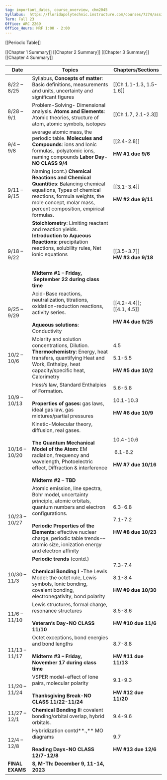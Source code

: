 ```yaml
---
tag: important_dates, course_overview, chm2045 
Syllabus:  https://floridapolytechnic.instructure.com/courses/7274/assignments/syllabus
Term: Fall 23
Office: ARC 2269
Office_Hours: MRF 1:00 - 2:00 
---
```

[[Periodic Table]] 

[[Chapter 1 Summary]]
[[Chapter 2 Summary]]
[[Chapter 3 Summary]] 
[[Chapter 4 Summary]] 

| Date            | Topics                                                                                                                                                                                                                                                                                 | Chapters/Sections                                    |
| --------------- | -------------------------------------------------------------------------------------------------------------------------------------------------------------------------------------------------------------------------------------------------------------------------------------- | ---------------------------------------------------- |
| 8/22 – 8/25     | Syllabus, **Concepts of matter**: Basic definitions, measurements and units, uncertainty and significant figures                                                                                                                                                                       | [[Ch 1.1-1.3, 1.5-1.6]]                              |
| 8/28 – 9/1      | Problem-Solving- Dimensional analysis. **Atoms and Elements**: Atomic theories, structure of atom, atomic symbols, isotopes                                                                                                                                                            | [[Ch 1.7, 2.1-2.3]]                                  |
| 9/4 – 9/8       | average atomic mass, the periodic table. **Molecules and Compounds**: ions and Ionic formulas,  polyatomic ions, naming compounds **Labor Day-NO CLASS 9/4**                                                                                                                           | [[2.4-2.8]]<br><br>**HW #1 due 9/6**                 |
| 9/11 – 9/15     | Naming (cont.) **Chemical Reactions and Chemical Quantities**: Balancing chemical equations, Types of chemical reactions, formula weights, the mole concept, molar mass, percent composition, empirical formulas.| [[3.1-3.4]]<br><br>**HW #2 due 9/11**                |
| 9/18 – 9/22     | **Stoichiometry**: Limiting reactant and reaction yields. **Introduction to Aqueous Reactions:** precipitation reactions, solubility rules, Net ionic equations  <br>  <br><br>**Midterm #1 – Friday,  September 22 during class time**                                                | [[3.5-3.7]]<br>**HW #3 due 9/18**         | 
| 9/25 – 9/29     | Acid-Base reactions, neutralization, titrations, oxidation-reduction reactions, activity series.<br><br>**Aqueous solutions**: Conductivity                                                                                                                                            | [[4.2-4.4]];<br> [[4.1, 4.5]]<br><br>**HW #4 due 9/25**               |
| 10/2 – 10/6     | Molarity and solution concentrations, Dilution. **Thermochemistry**: Energy, heat transfers, quantifying Heat and Work, Enthalpy, heat capacity/specific heat, Calorimetry                                                                                                             | 4.5<br><br>5.1-5.5<br><br>**HW #5 due 10/2**         |
| 10/9 – 10/13    | Hess’s law, Standard Enthalpies of Formation.<br><br>**Properties of gases:** gas laws, ideal gas law, gas mixtures/partial pressures                                                                                                                                                  | 5.6-5.8<br><br>10.1-10.3<br><br>**HW #6 due 10/9**   |
| 10/16 – 10/20   | Kinetic-Molecular theory, diffusion, real gases.<br><br>**The Quantum Mechanical Model of the Atom:** EM radiation, frequency and wavelength, Photoelectric effect, Diffraction & interference<br><br>**Midterm #2 – TBD**                                                             | 10.4-10.6<br><br> 6.1-6.2<br><br>**HW #7 due 10/16** |
| 10/23 – 10/27   | Atomic emission, line spectra, Bohr model, uncertainty principle, atomic orbitals, quantum numbers and electron configurations.<br><br>**Periodic Properties of the Elements**: effective nuclear charge, periodic table trends-– atomic size, ionization energy and electron affinity | 6.3-6.8<br><br>7.1-7.2<br><br>**HW #8 due 10/23**    |
| 10/30 – 11/3    | **Periodic trends** (contd.)<br><br>**Chemical Bonding I** -The Lewis Model: the octet rule, Lewis symbols, Ionic bonding, covalent bonding, electronegativity, bond polarity                                                                                                          | 7.3-7.4<br><br>8.1-8.4<br><br>**HW #9 due 10/30**    |
| 11/6 – 11/10    | Lewis structures, formal charge, resonance structures<br><br>**Veteran’s Day-NO CLASS 11/10**                                                                                                                                                                                          | 8.5-8.6<br><br>**HW #10 due 11/6**                   |
| 11/13 – 11/17   | Octet exceptions, bond energies and bond lengths<br><br>**Midterm #3 – Friday, November 17 during class time**                                                                                                                                                                         | 8.7-8.8<br><br>**HW #11 due 11/13**                  |
| 11/20 – 11/24   | VSPER model-effect of lone pairs, molecular polarity<br><br>**Thanksgiving Break-NO CLASS 11/22-11/24**                                                                                                                                                                                | 9.1-9.3<br><br>**HW #12 due 11/20**                  |
| 11/27 – 12/1    | **Chemical Bonding II:** covalent bonding/orbital overlap, hybrid orbitals.                                                                                                                                                                                                            | 9.4-9.6                                              |
| 12/4 – 12/8     | Hybridization contd**.,** MO diagrams<br><br>**Reading Days-NO CLASS 12/7-12/8**                                                                                                                                                                                                       | 9.7<br><br>**HW #13 due 12/6**                       |
| **FINAL EXAMS** | **S, M-Th: December 9, 11-14, 2023**                                                                                                                                                                                                                                                   |                                                      |




